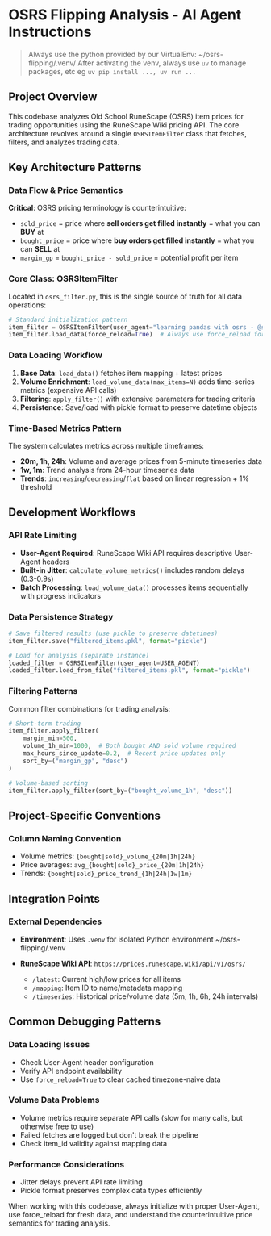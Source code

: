 # OSRS Flipping Analysis - AI Agent Instructions

> Always use the python provided by our VirtualEnv: ~/osrs-flipping/.venv/
> After activating the venv, always use `uv` to manage packages, etc eg `uv pip install ..., uv run ...`


## Project Overview
This codebase analyzes Old School RuneScape (OSRS) item prices for trading opportunities using the RuneScape Wiki pricing API. The core architecture revolves around a single `OSRSItemFilter` class that fetches, filters, and analyzes trading data.

## Key Architecture Patterns

### Data Flow & Price Semantics
**Critical**: OSRS pricing terminology is counterintuitive:
- `sold_price` = price where **sell orders get filled instantly** = what you can **BUY** at
- `bought_price` = price where **buy orders get filled instantly** = what you can **SELL** at
- `margin_gp` = `bought_price - sold_price` = potential profit per item

### Core Class: OSRSItemFilter
Located in `osrs_filter.py`, this is the single source of truth for all data operations:

```python
# Standard initialization pattern
item_filter = OSRSItemFilter(user_agent="learning pandas with osrs - @sf1tzp")
item_filter.load_data(force_reload=True)  # Always use force_reload for fresh data
```

### Data Loading Workflow
1. **Base Data**: `load_data()` fetches item mapping + latest prices
2. **Volume Enrichment**: `load_volume_data(max_items=N)` adds time-series metrics (expensive API calls)
3. **Filtering**: `apply_filter()` with extensive parameters for trading criteria
4. **Persistence**: Save/load with pickle format to preserve datetime objects

### Time-Based Metrics Pattern
The system calculates metrics across multiple timeframes:
- **20m, 1h, 24h**: Volume and average prices from 5-minute timeseries data
- **1w, 1m**: Trend analysis from 24-hour timeseries data
- **Trends**: `increasing`/`decreasing`/`flat` based on linear regression + 1% threshold

## Development Workflows

### API Rate Limiting
- **User-Agent Required**: RuneScape Wiki API requires descriptive User-Agent headers
- **Built-in Jitter**: `calculate_volume_metrics()` includes random delays (0.3-0.9s)
- **Batch Processing**: `load_volume_data()` processes items sequentially with progress indicators

### Data Persistence Strategy
```python
# Save filtered results (use pickle to preserve datetimes)
item_filter.save("filtered_items.pkl", format="pickle")

# Load for analysis (separate instance)
loaded_filter = OSRSItemFilter(user_agent=USER_AGENT)
loaded_filter.load_from_file("filtered_items.pkl", format="pickle")
```

### Filtering Patterns
Common filter combinations for trading analysis:
```python
# Short-term trading
item_filter.apply_filter(
    margin_min=500,
    volume_1h_min=1000,  # Both bought AND sold volume required
    max_hours_since_update=0.2,  # Recent price updates only
    sort_by=("margin_gp", "desc")
)

# Volume-based sorting
item_filter.apply_filter(sort_by=("bought_volume_1h", "desc"))
```

## Project-Specific Conventions

### Column Naming Convention
- Volume metrics: `{bought|sold}_volume_{20m|1h|24h}`
- Price averages: `avg_{bought|sold}_price_{20m|1h|24h}`
- Trends: `{bought|sold}_price_trend_{1h|24h|1w|1m}`

## Integration Points

### External Dependencies
- **Environment**: Uses `.venv` for isolated Python environment ~/osrs-flipping/.venv

- **RuneScape Wiki API**: `https://prices.runescape.wiki/api/v1/osrs/`
    - `/latest`: Current high/low prices for all items
    - `/mapping`: Item ID to name/metadata mapping
    - `/timeseries`: Historical price/volume data (5m, 1h, 6h, 24h intervals)

## Common Debugging Patterns

### Data Loading Issues
- Check User-Agent header configuration
- Verify API endpoint availability
- Use `force_reload=True` to clear cached timezone-naive data

### Volume Data Problems
- Volume metrics require separate API calls (slow for many calls, but otherwise free to use)
- Failed fetches are logged but don't break the pipeline
- Check item_id validity against mapping data

### Performance Considerations
- Jitter delays prevent API rate limiting
- Pickle format preserves complex data types efficiently

When working with this codebase, always initialize with proper User-Agent, use force_reload for fresh data, and understand the counterintuitive price semantics for trading analysis.
